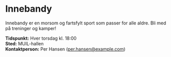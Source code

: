 # Innebandy

Innebandy er en morsom og fartsfylt sport som passer for alle aldre. Bli med på treninger og kamper!

**Tidspunkt:** Hver torsdag kl. 18:00  
**Sted:** MUIL-hallen  
**Kontaktperson:** Per Hansen (per.hansen@example.com)
